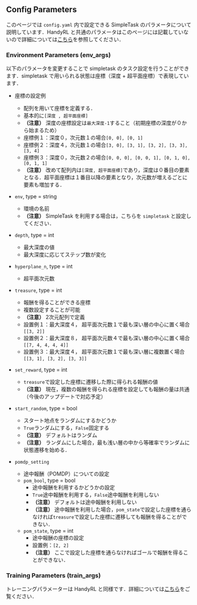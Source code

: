 ## Config Parameters

このページでは `config.yaml` 内で設定できる SimpleTask のパラメータについて説明しています．HandyRL と共通のパラメータはこのページには記載していないので詳細については[こちら](https://github.com/DeNA/HandyRL/blob/master/docs/parameters.md)を参照してください．

### Environment Parameters (env_args)

以下のパラメータを変更することで simpletask のタスク設定を行うことができます．simpletask で用いられる状態は座標（深度 + 超平面座標）で表現しています．

* 座標の設定例
    * 配列を用いて座標を定義する．
    * 基本的に`[深度 , 超平面座標]`
    * **（注意）** 深度の座標設定は`最大深度-1`すること（初期座標の深度が０から始まるため）
    * 座標例１：深度０，次元数１の場合`[0, 0], [0, 1]`
    * 座標例２：深度４，次元数１の場合`[3, 0], [3, 1], [3, 2], [3, 3], [3, 4]`
    * 座標例３：深度０，次元数２の場合`[0, 0, 0], [0, 0, 1], [0, 1, 0], [0, 1, 1]`
    * **（注意）** 改めて配列内は`[深度, 超平面座標]`であり，深度は０番目の要素となる．超平面座標は１番目以降の要素となり，次元数が増えるごとに要素も増加する．


* `env`, type = string
    * 環境の名前
    * **（注意）** SimpleTask を利用する場合は，こちらを `simpletask` と設定してください．
* `depth`, type = int
    * 最大深度の値
    * 最大深度に応じてステップ数が変化
* `hyperplane_n`, type = int
    * 超平面次元数
* `treasure`, type = int
    * 報酬を得ることができる座標
    * 複数設定することが可能
    * **（注意）** 2次元配列で定義
    * 設置例１：最大深度４， 超平面次元数１で最も深い層の中心に置く場合 `[[3, 2]]`
    * 設置例２：最大深度８， 超平面次元数４で最も深い層の中心に置く場合 `[[7, 4, 4, 4, 4]]`
    * 設置例３：最大深度４， 超平面次元数１で最も深い層に複数置く場合 `[[3, 1], [3, 2], [3, 3]]`
* `set_reward`, type = int
    * `treasure`で設定した座標に遷移した際に得られる報酬の値
    * **（注意）** 現在，複数の報酬を得られる座標を設定しても報酬の量は共通（今後のアップデートで対応予定）
* `start_random`, type = bool
    * スタート地点をランダムにするかどうか
    * `True`ランダムにする，`False`固定する
    * **（注意）** デフォルトはランダム
    * **（注意）** ランダムにした場合，最も浅い層の中から等確率でランダムに状態遷移を始める．
* `pomdp_setting`
    * 途中報酬（POMDP）についての設定
    * `pom_bool`, type = bool
        * 途中報酬を利用するかどうかの設定
        * `True`途中報酬を利用する，`False`途中報酬を利用しない
        * **（注意）** デフォルトは途中報酬を利用しない
        * **（注意）** 途中報酬を利用した場合，`pom_state`で設定した座標を通らなければ`treasure`で設定した座標に遷移しても報酬を得ることができない．
    * `pom_state`, type = int
        * 途中報酬の座標の設定
        * 設置例：`[2, 2]`
        * **（注意）** ここで設定した座標を通らなければゴールで報酬を得ることができない．

### Training Parameters (train_args)

トレーニングパラメーターは HandyRL と同様です．詳細については[こちら](https://github.com/DeNA/HandyRL/blob/master/docs/parameters.md)をご覧ください．
